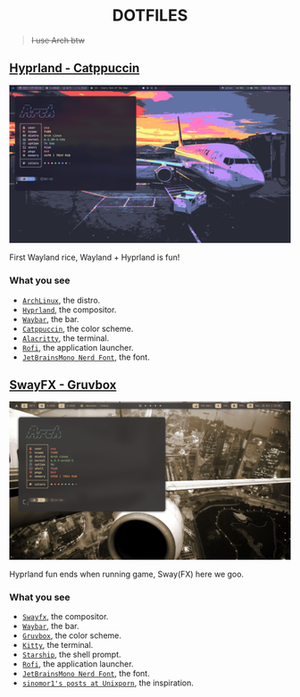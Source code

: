 <h1 align="center">DOTFILES</h1>

> ~~I use Arch btw~~

## [Hyprland - Catppuccin](./hyprland-catppuccin/)
![](./hyprland-catppuccin/misc/screenshots/20230805_02h42m37s_grim.png)

First Wayland rice, Wayland + Hyprland is fun!

### **What you see**
- [`ArchLinux`](https://archlinux.org/), the distro.
- [`Hyprland`](https://github.com/hyprwm/Hyprland), the compositor.
- [`Waybar`](https://github.com/Alexays/Waybar/), the bar.
- [`Catppuccin`](https://github.com/catppuccin/catppuccin), the color scheme.
- [`Alacritty`](https://github.com/alacritty/alacritty), the terminal.
- [`Rofi`](https://github.com/davatorium/rofi), the application launcher.
- [`JetBrainsMono Nerd Font`](https://github.com/ryanoasis/nerd-fonts), the font.

## [SwayFX - Gruvbox](./sway-gruvbox/)
![](./sway-gruvbox/misc/screenshot.png)

Hyprland fun ends when running game, Sway(FX) here we goo.

### **What you see**
- [`Swayfx`](https://github.com/WillPower3309/swayfx), the compositor.
- [`Waybar`](https://github.com/Alexays/Waybar/), the bar.
- [`Gruvbox`](https://github.com/sainnhe/gruvbox-material), the color scheme.
- [`Kitty`](https://github.com/kovidgoyal/kitty), the terminal.
- [`Starship`](https://github.com/starship/starship), the shell prompt.
- [`Rofi`](https://github.com/davatorium/rofi), the application launcher.
- [`JetBrainsMono Nerd Font`](https://github.com/ryanoasis/nerd-fonts), the font.
- [`sinomor1's posts at Unixporn`](https://www.reddit.com/r/unixporn/comments/15ewlmt/awesome_new_wm_new_rice/?utm_source=share&utm_medium=web2x&context=3), the inspiration.
